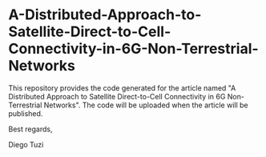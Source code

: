# A-Distributed-Approach-to-Satellite-Direct-to-Cell-Connectivity-in-6G-Non-Terrestrial-Networks

This repository provides the code generated for the article named "A Distributed Approach to Satellite Direct-to-Cell Connectivity in 6G Non-Terrestrial Networks".
The code will be uploaded when the article will be published.

Best regards,

Diego Tuzi

